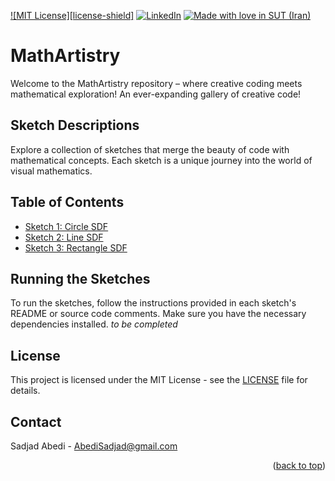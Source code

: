 <a name="readme-top"></a>

<!-- PROJECT SHIELDS -->

[![MIT License][license-shield]][license-url]
[![LinkedIn][linkedin-shield]][linkedin-url]
[![Made with love in SUT (Iran)][sut-badge]][sut-add]

[license-url]: https://github.com/Sad-Abd/MathArtistry/blob/master/LICENSE.txt
[linkedin-shield]: https://img.shields.io/badge/-LinkedIn-black.svg?style=for-the-badge&logo=linkedin&colorB=555
[linkedin-url]: https://linkedin.com/in/seyed-sadjad-abedi-shahri
[sut-add]: https://sut.ac.ir
[sut-badge]: https://img.shields.io/badge/Made%20with%20%E2%9D%A4%EF%B8%8F%20in-SUT%20(Iran)-0c674a?style=for-the-badge

# MathArtistry

Welcome to the MathArtistry repository – where creative coding meets mathematical exploration! An ever-expanding gallery of creative code!

## Sketch Descriptions

Explore a collection of sketches that merge the beauty of code with mathematical concepts. Each sketch is a unique journey into the world of visual mathematics.

## Table of Contents

- [Sketch 1: Circle SDF](/sketches/SDF/circle_sdf.py)
- [Sketch 2: Line SDF](/sketches/SDF/line_sdf.py)
- [Sketch 3: Rectangle SDF](/sketches/SDF/rectangle_sdf.py)

## Running the Sketches

To run the sketches, follow the instructions provided in each sketch's README or source code comments. Make sure you have the necessary dependencies installed. *to be completed*


## License

This project is licensed under the MIT License - see the [LICENSE](LICENSE) file for details.


<!-- CONTACT -->
## Contact

Sadjad Abedi -  AbediSadjad@gmail.com

<p align="right">(<a href="#readme-top">back to top</a>)</p>

